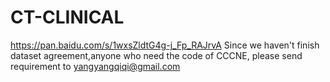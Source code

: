 # CT-CLINICAL
https://pan.baidu.com/s/1wxsZldtG4g-j_Fp_RAJrvA
Since we haven't finish dataset agreement,anyone who need the code of CCCNE, please send requirement to yangyangqiqi@gmail.com
